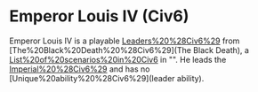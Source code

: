 # Emperor Louis IV (Civ6)

Emperor Louis IV is a playable [Leaders%20%28Civ6%29](leader) from [The%20Black%20Death%20%28Civ6%29](The Black Death), a [List%20of%20scenarios%20in%20Civ6](scenario) in "". He leads the [Imperial%20%28Civ6%29](Imperials) and has no [Unique%20ability%20%28Civ6%29](leader ability).